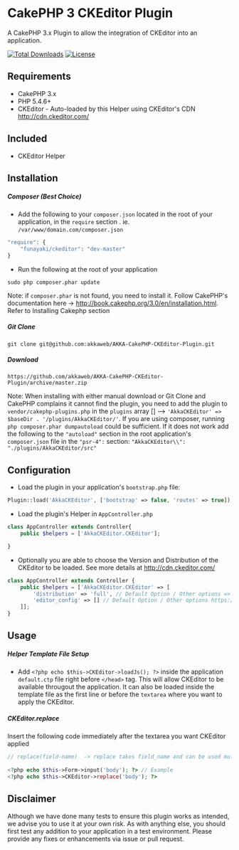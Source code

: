 # CakePHP 3 CKEditor Plugin

A CakePHP 3.x Plugin to allow the integration of CKEditor into an application.

[![Total Downloads](https://poser.pugx.org/akkaweb/cakephp-ckeditor/downloads.svg)](https://packagist.org/packages/akkaweb/cakephp-ckeditor)
[![License](https://poser.pugx.org/akkaweb/cakephp-ckeditor/license.svg)](https://packagist.org/packages/akkaweb/cakephp-ckeditor)

## Requirements #######################################################
- CakePHP 3.x
- PHP 5.4.6+
- CKEditor - Auto-loaded by this Helper using CKEditor's CDN http://cdn.ckeditor.com/

## Included #######################################################
- CKEditor Helper

## Installation #######################################################

##### Composer (Best Choice)

* Add the following to your `composer.json` located in the root of your application, in the `require` section . ie. `/var/www/domain.com/composer.json`

```php
"require": {
	"funayaki/ckeditor": "dev-master"
}
```

* Run the following at the root of your application

```shell
sudo php composer.phar update
```

Note: if `composer.phar` is not found, you need to install it. Follow CakePHP's documentation here -> http://book.cakephp.org/3.0/en/installation.html. Refer to Installing Cakephp section

##### Git Clone
`git clone git@github.com:akkaweb/AKKA-CakePHP-CKEditor-Plugin.git`

##### Download
`https://github.com/akkaweb/AKKA-CakePHP-CKEditor-Plugin/archive/master.zip`

Note: When installing with either manual download or Git Clone and CakePHP complains it cannot find the plugin, you need to add the plugin to `vendor/cakephp-plugins.php` in the `plugins` array [] --> `'AkkaCKEditor' => $baseDir . '/plugins/AkkaCKEditor/'`. If you are using composer, running `php composer.phar dumpautoload` could be sufficient. If it does not work add the following to the `"autoload"` section in the root application's `composer.json` file in the `"psr-4":` section: `"AkkaCKEditor\\": "./plugins/AkkaCKEditor/src"`


## Configuration #######################################################

* Load the plugin in your application's `bootstrap.php` file:

```php
Plugin::load('AkkaCKEditor', ['bootstrap' => false, 'routes' => true]);
```
 
* Load the plugin's Helper in `AppController.php` 

```php
class AppController extends Controller{
    public $helpers = ['AkkaCKEditor.CKEditor'];

}
```

* Optionally you are able to choose the Version and Distribution of the CKEditor to be loaded. See more details at http://cdn.ckeditor.com/

```php
class AppController extends Controller {
	public $helpers = ['AkkaCKEditor.CKEditor' => [
		'distribution' => 'full', // Default Option / Other options => 'basic', 'standard'
		'editor_config' => [] // Default Option / Other options https://ckeditor.com/docs/ckeditor4/latest/api/CKEDITOR_config.html
	]];
}
```

## Usage #######################################################

##### Helper Template File Setup

- Add `<?php echo $this->CKEditor->loadJs(); ?>` inside the application `default.ctp` file right before `</head>` tag. This will allow CKEditor to be available througout the application. It can also be loaded inside the template file as the first line or before the `textarea` where you want to apply the CKEditor. 

##### CKEditor.replace

Insert the following code immediately after the textarea you want CKEditor applied

```php
// replace(field-name)  -> replace takes field_name and can be used multiple times throughout your application
	
<?php echo $this->Form->input('body'); ?> // Example
<?php echo $this->CKEditor->replace('body'); ?>
```

## Disclaimer
Although we have done many tests to ensure this plugin works as intended, we advise you to use it at your own risk. As with anything else, you should first test any addition to your application in a test environment. Please provide any fixes or enhancements via issue or pull request.
